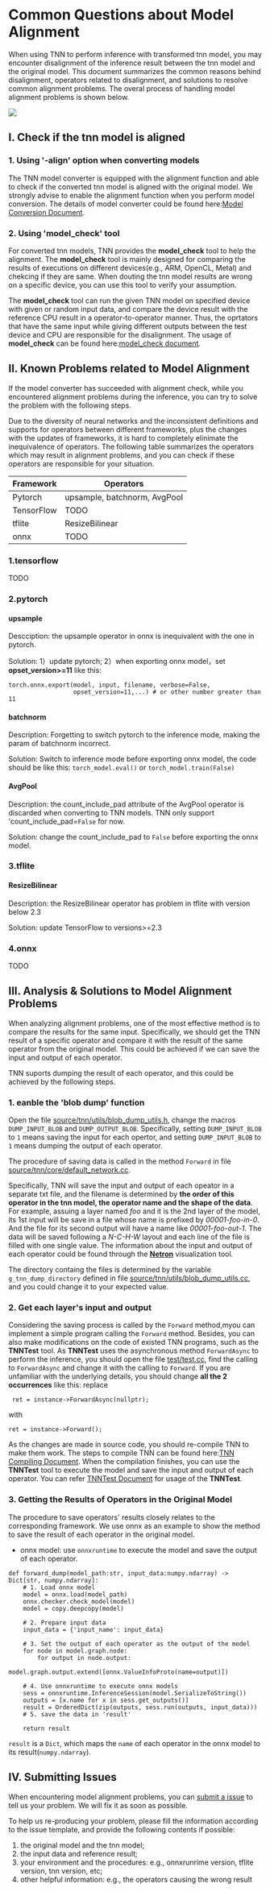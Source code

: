 # Common Questions about Model Alignment 

When using TNN to perform inference with transformed tnn model, you may encounter disalignment of the inference result between the tnn model and the original model. This document summarizes the common reasons behind disalignment, operators related to disalignment, and solutions to resolve common alignment problems. The overal process of handling model alignment problems is shown below.

<div><img src="imgs/model_align.png"/>

## I. Check if the tnn model is aligned

### 1. Using '-align' option when converting models

The TNN model converter is equipped with the alignment function and able to check if the converted tnn model is aligned with the original model. We strongly advise to enable the alignment function when you perform model conversion. The details of model converter could be found here:[Model Conversion Document](https://github.com/Tencent/TNN/blob/master/doc/en/user/convert.md).

### 2. Using 'model_check' tool

For converted tnn models, TNN provides the **model_check** tool to help the alignment. The **model_check** tool is mainly designed for comparing the results of executions on different devices(e.g., ARM, OpenCL, Metal) and chekcing if they are same. When douting the tnn model results are wrong on a specific device, you can use this tool to verify your assumption.

The **model_check** tool can run the given TNN model on specified device with given or random input data, and compare the device result with the reference CPU result in a operator-to-operator manner. Thus, the oprtators that have the same input while giving different outputs between the test device and CPU are responsible for the disalignment. The usage of **model_check** can be found here:[model_check document](https://github.com/Tencent/TNN/blob/master/doc/en/development/model_check.md). 

## II. Known Problems related to Model Alignment

If the model converter has succeeded with alignment check, while you encountered alignment problems during the inference, you can try to solve the problem with the following steps.

Due to the diversity of neural networks and the inconsistent definitions and supports for operators between different frameworks, plus the changes with the updates of frameworks, it is hard to completely elinimate the inequivalence of operators. The following table summarizes the operators which may result in alignment problems, and you can check if these operators are responsible for your situation.

|Framework|Operators|
|-|-|
|Pytorch    |upsample, batchnorm, AvgPool|
|TensorFlow |TODO|
|tflite     |ResizeBilinear|
|onnx       |TODO|

### 1.tensorflow
TODO

### 2.pytorch

#### upsample 

Descciption: the upsample operator in onnx is inequivalent with the one in pytorch.

Solution: 1）update pytorch; 2）when exporting onnx model，set **opset_version>=11** like this:
```
torch.onnx.export(model, input, filename, verbose=False,
                  opset_version=11,...) # or other number greater than 11
```

#### batchnorm

Description: Forgetting to switch pytorch to the inference mode, making the param of batchnorm incorrect.

Solution: Switch to inference mode before exporting onnx model, the code should be like this:
```torch_model.eval()``` or ```torch_model.train(False)```

#### AvgPool

Description: the count_include_pad attribute of the AvgPool operator is discarded when converting to TNN models. TNN only support 'count_include_pad=```False``` for now.

Solution: change the count_include_pad to ```False``` before exporting the onnx model.

### 3.tflite

#### ResizeBilinear

Description: the ResizeBilinear operator has problem in tflite with version below 2.3

Solution: update TensorFlow to versions>=2.3

### 4.onnx
TODO

## III. Analysis & Solutions to Model Alignment Problems

When analyzing alignment problems, one of the most effective method is to compare the results for the same input. Specifically, we should get the TNN result of a specific operator and compare it with the result of the same operator from the original model. This could be achieved if we can save the input and output of each operator.

TNN suports dumping the result of each operator, and this could be achieved by the following steps.

### 1. eanble the 'blob dump' function

Open the file [source/tnn/utils/blob_dump_utils.h](https://github.com/Tencent/TNN/blob/master/source/tnn/utils/blob_dump_utils.h), change the macros `DUMP_INPUT_BLOB` and `DUMP_OUTPUT_BLOB`. Specifically, setting `DUMP_INPUT_BLOB` to `1` means saving the input for each opertor, and setting `DUMP_INPUT_BLOB` to `1` means dumping the output of each operator.

The procedure of saving data is called in the method `Forward` in file [source/tnn/core/default_network.cc](https://github.com/Tencent/TNN/blob/master/source/tnn/core/default_network.cc).

Specifically, TNN will save the input and output of each opeator in a separate txt file, and the filename is determined by **the order of this operator in the tnn model, the operator name and the shape of the data**. For example, assuing a layer named *foo* and it is the 2nd layer of the model, its 1st input will be save in a file whose name is prefixed by *00001-foo-in-0*. And the file for its second output will have a name like *00001-foo-out-1*. The data will be saved following a *N-C-H-W* layout and each line of the file is filled with one single value. The information about the input and output of each operator could be found through the [**Netron**](https://netron.app/) visualization tool.

The directory containg the files is determined by the variable `g_tnn_dump_directory` defined in file [source/tnn/utils/blob_dump_utils.cc](https://github.com/Tencent/TNN/blob/master/source/tnn/utils/blob_dump_utils.cc), and you could change it to your expected value.

### 2. Get each layer's input and output

Considering the saving process is called by the `Forward` method,myou can implement a simple program calling the `Forward` method. Besides, you can also make modifications on the code of existed TNN programs, such as the **TNNTest** tool. As **TNNTest** uses the asynchronous method `ForwardAsync` to perform the inference, you should open the file [test/test.cc](https://github.com/Tencent/TNN/blob/master/test/test.cc), find the calling to `ForwardAsync` and change it with the calling to `Forward`. If you are unfamiliar with the underlying details, you should change **all the 2 occurrences** like this:
replace
```
 ret = instance->ForwardAsync(nullptr);
```
with
```
ret = instance->Forward();
```

As the changes are made in source code, you should re-compile TNN to make them work. The steps to compile TNN can be found here:[TNN Compiling Document](https://github.com/Tencent/TNN/blob/master/doc/en/user/compile.md).
When the compilation finishes, you can use the **TNNTest** tool to execute the model and save the input and output of each operator. You can refer [TNNTest Document](https://github.com/Tencent/TNN/blob/master/doc/en/user/test.md) for usage of the **TNNTest**.

### 3. Getting the Results of Operators in the Original Model

The procedure to save operators' results closely relates to the corresponding framework. We use onnx as an example to show the method to save the result of each operator in the original model.
- onnx model: use `onnxruntime` to execute the model and save the output of each operator.
```
def forward_dump(model_path:str, input_data:numpy.ndarray) -> Dict[str, numpy.ndarray]:
    # 1. Load onnx model
    model = onnx.load(model_path)
    onnx.checker.check_model(model)
    model = copy.deepcopy(model)

    # 2. Prepare input data
    input_data = {'input_name': input_data}

    # 3. Set the output of each operator as the output of the model
    for node in model.graph.node:
        for output in node.output:
            model.graph.output.extend([onnx.ValueInfoProto(name=output)])

    # 4. Use onnxruntime to execute onnx models
    sess = onnxruntime.InferenceSession(model.SerializeToString())
    outputs = [x.name for x in sess.get_outputs()]
    result = OrderedDict(zip(outputs, sess.run(outputs, input_data)))
    # 5. save the data in 'result'

    return result
```
`result` is a `Dict`, which maps the `name` of each operator in the onnx model to its result(`numpy.ndarray`).


## IV. Submitting Issues

When encountering model alignment problems, you can [submit a issue](https://github.com/Tencent/TNN/issues) to tell us your problem. We will fix it as soon as possible.

To help us re-producing your problem, please fill the information according to the issue template, and provide the following contents if possible:
1. the original model and the tnn model;
2. the input data and reference result;
3. your environment and the procedures: e.g., onnxrunrime version, tflite version, tnn version, etc;
4. other helpful information: e.g., the operators causing the wrong result